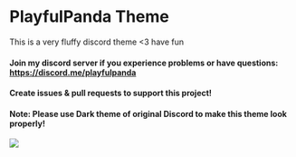 # PlayfulPanda Theme

This is a very fluffy discord theme <3 have fun

#### Join my discord server if you experience problems or have questions: https://discord.me/playfulpanda
#### Create issues & pull requests to support this project!
#### Note: Please use Dark theme of original Discord to make this theme look properly!

<img src="https://raw.githubusercontent.com/kirayoru/PlayfulPandaTheme/exp/img/playfulpanda-commercial.jpg">
